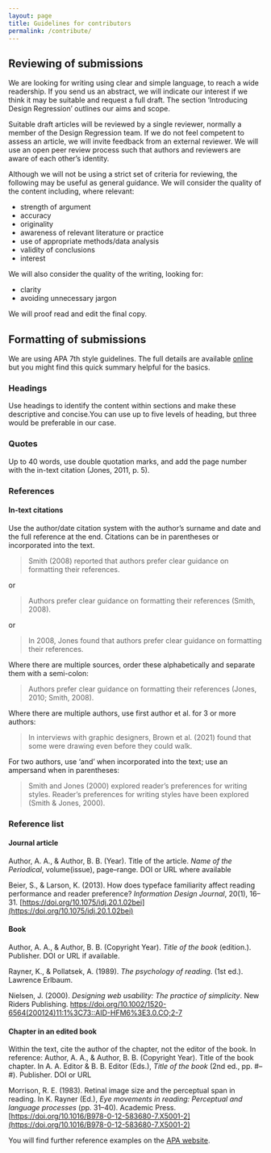 ```yaml
---
layout: page
title: Guidelines for contributors
permalink: /contribute/
---
```


## Reviewing of submissions

We are looking for writing using clear and simple language, to reach a wide readership. If you send us an abstract, we will indicate our interest if we think it may be suitable and request a full draft. The section ‘Introducing Design Regression’ outlines our aims and scope. 

Suitable draft articles will be reviewed by a single reviewer, normally a member of the Design Regression team. If we do not feel competent to assess an article, we will invite feedback from an external reviewer. We will use an open peer review process such that authors and reviewers are aware of each other’s identity.

Although we will not be using a strict set of criteria for reviewing, the following may be useful as general guidance. 
We will consider the quality of the content including, where relevant:

- strength of argument
- accuracy
- originality
- awareness of relevant literature or practice
- use of appropriate methods/data analysis
- validity of conclusions
- interest

We will also consider the quality of the writing, looking for:

- clarity
- avoiding unnecessary jargon

We will proof read and edit the final copy.

## Formatting of submissions

We are using APA 7th style guidelines. The full details are available [online](https://apastyle.apa.org/style-grammar-guidelines) but you might find this quick summary helpful for the basics. 

### Headings

Use headings to identify the content within sections and make these descriptive and concise.You can use up to five levels of heading, but three would be preferable in our case.  

### Quotes

Up to 40 words, use double quotation marks, and add the page number with the in-text citation (Jones, 2011, p. 5).  

### References

#### In-text citations

Use the author/date citation system with the author’s surname and date and the full reference at the end. Citations can be in parentheses or incorporated into the text.

> Smith (2008) reported that authors prefer clear guidance on formatting their references.

or

> Authors prefer clear guidance on formatting their references (Smith, 2008).

or

> In 2008, Jones found that authors prefer clear guidance on formatting their references.

Where there are multiple sources, order these alphabetically and separate them with a semi-colon:

> Authors prefer clear guidance on formatting their references (Jones, 2010; Smith, 2008).

Where there are multiple authors, use first author et al. for 3 or more authors:

> In interviews with graphic designers, Brown et al. (2021) found that some were drawing even before they could walk. 

For two authors, use ‘and’ when incorporated into the text; use an ampersand when in parentheses:

> Smith and Jones (2000) explored reader’s preferences for writing styles.
Reader’s preferences for writing styles have been explored (Smith & Jones, 2000). 

### Reference list

#### Journal article

Author, A. A., & Author, B. B. (Year). Title of the article. *Name of the Periodical*, volume(issue), page–range. DOI or URL where available 

Beier, S., & Larson, K. (2013). How does typeface familiarity affect reading performance and reader preference? *Information Design Journal*, 20(1), 16–31. [https://doi.org/10.1075/idj.20.1.02bei](https://doi.org/10.1075/idj.20.1.02bei)

#### Book 

Author, A. A., & Author, B. B. (Copyright Year). *Title of the book* (edition.). Publisher. DOI or URL if available.

Rayner, K., & Pollatsek, A. (1989). *The psychology of reading*. (1st ed.). Lawrence Erlbaum.

Nielsen, J. (2000). *Designing web usability: The practice of simplicity*. New Riders Publishing. 
[https://doi.org/10.1002/1520-6564(200124)11:1%3C73::AID-HFM6%3E3.0.CO;2-7 ](https://doi.org/10.1002/1520-6564(200124)11:1%3C73::AID-HFM6%3E3.0.CO;2-7 )

#### Chapter in an edited book

Within the text, cite the author of the chapter, not the editor of the book. In reference: Author, A. A., & Author, B. B. (Copyright Year). Title of the book chapter. In A. A. Editor & B. B. Editor (Eds.), *Title of the book* (2nd ed., pp. #–#). Publisher. DOI or URL 

Morrison, R. E. (1983). Retinal image size and the perceptual span in reading. In K. Rayner (Ed.), *Eye movements in reading: Perceptual and language processes* (pp. 31–40). Academic Press. [https://doi.org/10.1016/B978-0-12-583680-7.X5001-2](https://doi.org/10.1016/B978-0-12-583680-7.X5001-2)


You will find further reference examples on the [APA website](https://apastyle.apa.org/style-grammar-guidelines/references/examples).